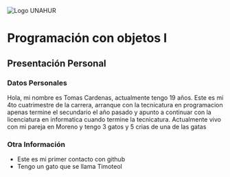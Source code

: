 ![Logo UNAHUR](./UNAHUR.png)

# Programación con objetos I
## Presentación Personal

### Datos Personales
Hola, mi nombre es Tomas Cardenas, actualmente tengo 19 años. Este es mi 4to cuatrimestre de la carrera, arranque con la tecnicatura en programacion apenas termine el secundario el año pasado
y apunto a continuar con la licenciatura en informatica cuando termine la tecnicatura.
Actualmente vivo con mi pareja en Moreno y tengo 3 gatos y 5 crias de una de las gatas

### Otra Información
- Este es mi primer contacto con github
- Tengo un gato que se llama Timoteol

